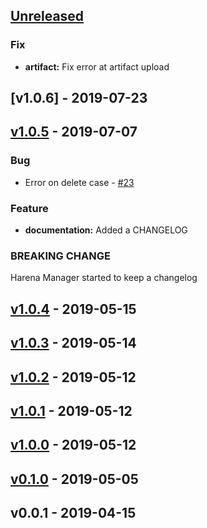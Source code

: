 <a name="unreleased"></a>
## [Unreleased]

### Fix
- **artifact:** Fix error at artifact upload


<a name="v1.0.6"></a>
## [v1.0.6] - 2019-07-23

<a name="v1.0.5"></a>
## [v1.0.5] - 2019-07-07
### Bug
- Error on delete case - [#23](https://github.com/datasci4health/harena-manager/issues/23)

### Feature
- **documentation:** Added a CHANGELOG

### BREAKING CHANGE

Harena Manager started to keep a changelog

<a name="v1.0.4"></a>
## [v1.0.4] - 2019-05-15

<a name="v1.0.3"></a>
## [v1.0.3] - 2019-05-14

<a name="v1.0.2"></a>
## [v1.0.2] - 2019-05-12

<a name="v1.0.1"></a>
## [v1.0.1] - 2019-05-12

<a name="v1.0.0"></a>
## [v1.0.0] - 2019-05-12

<a name="v0.1.0"></a>
## [v0.1.0] - 2019-05-05

<a name="v0.0.1"></a>
## v0.0.1 - 2019-04-15

[Unreleased]: https://github.com/datasci4health/harena-manager/compare/v1.0.5...HEAD
[v1.0.5]: https://github.com/datasci4health/harena-manager/compare/v1.0.4...v1.0.5
[v1.0.4]: https://github.com/datasci4health/harena-manager/compare/v1.0.3...v1.0.4
[v1.0.3]: https://github.com/datasci4health/harena-manager/compare/v1.0.2...v1.0.3
[v1.0.2]: https://github.com/datasci4health/harena-manager/compare/v1.0.1...v1.0.2
[v1.0.1]: https://github.com/datasci4health/harena-manager/compare/v1.0.0...v1.0.1
[v1.0.0]: https://github.com/datasci4health/harena-manager/compare/v0.1.0...v1.0.0
[v0.1.0]: https://github.com/datasci4health/harena-manager/compare/v0.0.1...v0.1.0
